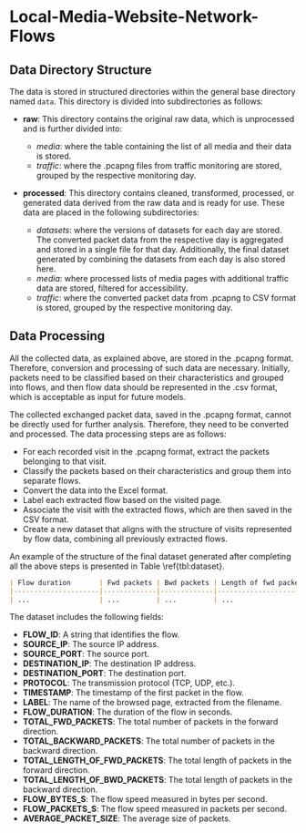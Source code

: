 # Local-Media-Website-Network-Flows

## Data Directory Structure

The data is stored in structured directories within the general base directory named `data`. This directory is divided into subdirectories as follows:

- **raw**: This directory contains the original raw data, which is unprocessed and is further divided into:

    - *media*: where the table containing the list of all media and their data is stored.
    - *traffic*: where the .pcapng files from traffic monitoring are stored, grouped by the respective monitoring day.

- **processed**: This directory contains cleaned, transformed, processed, or generated data derived from the raw data and is ready for use. These data are placed in the following subdirectories:

    - *datasets*: where the versions of datasets for each day are stored. The converted packet data from the respective day is aggregated and stored in a single file for that day. Additionally, the final dataset generated by combining the datasets from each day is also stored here.
    - *media*: where processed lists of media pages with additional traffic data are stored, filtered for accessibility.
    - *traffic*: where the converted packet data from .pcapng to CSV format is stored, grouped by the respective monitoring day.

## Data Processing

All the collected data, as explained above, are stored in the .pcapng format. Therefore, conversion and processing of such data are necessary. Initially, packets need to be classified based on their characteristics and grouped into flows, and then flow data should be represented in the .csv format, which is acceptable as input for future models.

The collected exchanged packet data, saved in the .pcapng format, cannot be directly used for further analysis. Therefore, they need to be converted and processed. The data processing steps are as follows:

- For each recorded visit in the .pcapng format, extract the packets belonging to that visit.
- Classify the packets based on their characteristics and group them into separate flows.
- Convert the data into the Excel format.
- Label each extracted flow based on the visited page.
- Associate the visit with the extracted flows, which are then saved in the CSV format.
- Create a new dataset that aligns with the structure of visits represented by flow data, combining all previously extracted flows.

An example of the structure of the final dataset generated after completing all the above steps is presented in Table \ref{tbl:dataset}.

```markdown
| Flow duration       | Fwd packets | Bwd packets | Length of fwd packets | Length of bwd packets | Flow bytes | Flow packets | Average packet size |
|---------------------|-------------|-------------|-----------------------|-----------------------|------------|--------------|---------------------|
| ...                 | ...         | ...         | ...                   | ...                   | ...        | ...          | ...                 |
```

The dataset includes the following fields:

- **FLOW_ID**: A string that identifies the flow.
- **SOURCE_IP**: The source IP address.
- **SOURCE_PORT**: The source port.
- **DESTINATION_IP**: The destination IP address.
- **DESTINATION_PORT**: The destination port.
- **PROTOCOL**: The transmission protocol (TCP, UDP, etc.).
- **TIMESTAMP**: The timestamp of the first packet in the flow.
- **LABEL**: The name of the browsed page, extracted from the filename.
- **FLOW_DURATION**: The duration of the flow in seconds.
- **TOTAL_FWD_PACKETS**: The total number of packets in the forward direction.
- **TOTAL_BACKWARD_PACKETS**: The total number of packets in the backward direction.
- **TOTAL_LENGTH_OF_FWD_PACKETS**: The total length of packets in the forward direction.
- **TOTAL_LENGTH_OF_BWD_PACKETS**: The total length of packets in the backward direction.
- **FLOW_BYTES_S**: The flow speed measured in bytes per second.
- **FLOW_PACKETS_S**: The flow speed measured in packets per second.
- **AVERAGE_PACKET_SIZE**: The average size of packets.

